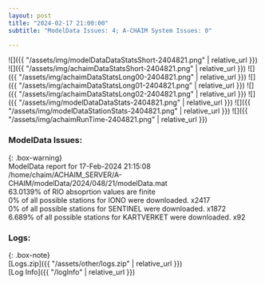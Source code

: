 ```yaml
---
layout: post
title: "2024-02-17 21:00:00"
subtitle: "ModelData Issues: 4; A-CHAIM System Issues: 0"

---
```


![]({{ "/assets/img/modelDataDataStatsShort-2404821.png" | relative_url }})
![]({{ "/assets/img/achaimDataStatsShort-2404821.png" | relative_url }})
![]({{ "/assets/img/achaimDataStatsLong00-2404821.png" | relative_url }})
![]({{ "/assets/img/achaimDataStatsLong01-2404821.png" | relative_url }})
![]({{ "/assets/img/achaimDataStatsLong02-2404821.png" | relative_url }})
![]({{ "/assets/img/modelDataDataStats-2404821.png" | relative_url }})
![]({{ "/assets/img/modelDataStationStats-2404821.png" | relative_url }})
![]({{ "/assets/img/achaimRunTime-2404821.png" | relative_url }})


### ModelData Issues:  
  
{: .box-warning}  
 ModelData report for 17-Feb-2024 21:15:08   
 /home/chaim/ACHAIM_SERVER/A-CHAIM/modelData/2024/048/21/modelData.mat   
 63.0139% of RIO absoprtion values are finite   
 0% of all possible stations for IONO were downloaded. x2417   
 0% of all possible stations for SENTINEL were downloaded. x1872   
 6.689% of all possible stations for KARTVERKET were downloaded. x92   
  


### Logs:  
  
{: .box-note}  
[Logs.zip]({{ "/assets/other/logs.zip" | relative_url }})  
[Log Info]({{ "/logInfo" | relative_url }})  
